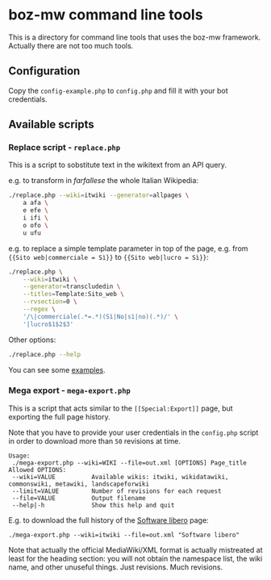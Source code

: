 # boz-mw command line tools

This is a directory for command line tools that uses the boz-mw framework. Actually there are not too much tools.

## Configuration 

Copy the `config-example.php` to `config.php` and fill it with your bot credentials.

## Available scripts

### Replace script - `replace.php`

This is a script to sobstitute text in the wikitext from an API query.

e.g. to transform in *farfallese* the whole Italian Wikipedia:

```bash
./replace.php --wiki=itwiki --generator=allpages \
    a afa \
    e efe \
    i ifi \
    o ofo \
    u ufu
```

e.g. to replace a simple template parameter in top of the page, e.g. from `{{Sito web|commerciale = Sì}}` to `{{Sito web|lucro = Sì}}`:

```bash
./replace.php \
    --wiki=itwiki \
    --generator=transcludedin \
    --titles=Template:Sito_web \
    --rvsection=0 \
    --regex \
    '/\|commerciale(.*=.*)(Sì|No|sì|no)(.*)/' \
    '|lucro$1$2$3'
```

Other options:

```bash
./replace.php --help
```

You can see some [examples](./examples).

### Mega export - `mega-export.php`

This is a script that acts similar to the `[[Special:Export]]` page, but exporting the full page history.

Note that you have to provide your user credentials in the `config.php` script in order to download more than `50` revisions at time.

```
Usage:
 ./mega-export.php --wiki=WIKI --file=out.xml [OPTIONS] Page_title
Allowed OPTIONS:
 --wiki=VALUE          Available wikis: itwiki, wikidatawiki, commonswiki, metawiki, landscapeforwiki
 --limit=VALUE         Number of revisions for each request
 --file=VALUE          Output filename
 --help|-h             Show this help and quit
```

E.g. to download the full history of the [Software libero](https://it.wikipedia.org/wiki/Software_libero) page:

```
./mega-export.php --wiki=itwiki --file=out.xml "Software libero"
```

Note that actually the official MediaWiki/XML format is actually mistreated at least for the heading section: you will not obtain the namespace list, the wiki name, and other unuseful things. Just revisions. Much revisions.
